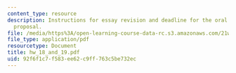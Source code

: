 ```yaml
---
content_type: resource
description: Instructions for essay revision and deadline for the oral presentation
  proposal.
file: /media/https%3A/open-learning-course-data-rc.s3.amazonaws.com/21w-730-2-the-creative-spark-fall-2004/92f6f1c7f583ee62c9ff763c5be732ec_hw_18_and_19.pdf
file_type: application/pdf
resourcetype: Document
title: hw_18_and_19.pdf
uid: 92f6f1c7-f583-ee62-c9ff-763c5be732ec
---
```

